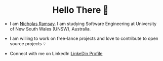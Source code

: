 <h1 align="center"> Hello There 👋 </h1>


* I am [Nicholas Ramsay](https://www.linkedin.com/). I am studying Software Engineering at University of New South Wales (UNSW), Australia.

* I am willing to work on free-lance projects and love to  contribute to open source projects :bulb:

* Connect with me on LinkedIn [LinkeDin Profile](https://www.linkedin.com/)
